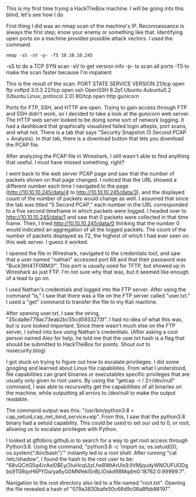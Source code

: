 This is my first time trying a HackTheBox machine. I will be going into this blind, let's see how I do.

First thing I did was an nmap scan of the machine's IP. Reconnaissance is always the first step; know your enemy or something like that. Identifying open ports on a machine provides possible attack vectors.
I used the command
~~~
nmap -sS -sV -p- -T5 10.10.10.245
~~~
-sS to do a TCP SYN scan
-sV to get version info
-p- to scan all ports
-T5 to make the scan faster because I'm impatient

This is the result of the scan:
PORT   STATE SERVICE VERSION
21/tcp open  ftp     vsftpd 3.0.3
22/tcp open  ssh     OpenSSH 8.2p1 Ubuntu 4ubuntu0.2 (Ubuntu Linux; protocol 2.0)
80/tcp open  http    gunicorn

Ports for FTP, SSH, and HTTP are open. Trying to gain access through FTP and SSH didn't work, so I decided to take a look at the gunicorn web server.
The HTTP web server looked to be doing some sort of network logging. It had a dashboard that graphically visualized failed login attepts, port scans, and what not. 
There is a tab that says "Security Snapshot (5 Second PCAP + Analysis). In that tab, there is a download button that lets you download the PCAP file.

After analyzing the PCAP file in Wireshark, I still wasn't able to find anything that useful. I must have missed something, right?

I went back to the web server PCAP page and saw that the number of packets shown on that page changed. I noticed that the URL showed a different number each time I navigated to the page (http://10.10.10.245/data/4 to http://10.10.10.245/data/3), and the displayed count of the number of packets would change as well. I assumed that since the tab was titled "5 Second PCAP," each number in the URL corresponded to a five second timeframe in which packets were logged. I headed over to http://10.10.10.245/data/1 and saw that 0 packets were collected in that time frame. Then, I tried http://10.10.10.245/data/0 thinking that the number 0 would indicated an aggregation of all the logged packets. The count of the number of packets displayed as 72, the highest of which I had ever seen on this web server. I guess it worked.

I opened the file in Wireshark, navigated to the credentials tool, and saw that a user named "nathan" accessed port 69 and that their password was "Buck3tH4TF0RM3!". This port is usually used for TFTP, but showed up in Wireshark as just FTP. I'm not sure why that was, but it seemed like enough of a lead to go on.

I used Nathan's credentials and logged into the FTP server. After using the command "ls," I saw that there was a file on the FTP server called "user.txt." I used a "get" command to transfer the file to my Kali machine.

After opening user.txt, I saw the string, "35cda8e779ac73eab2bc55cd5933273f". I had no idea of what this was, but is sure looked important.
Since there wasn't much else on the FTP server, I sshed into box using Nathan's credentials.
(After asking a cool person named Alex for help, he told me that the user.txt hash is a flag that should be submitted to HackTheBox for points. Shout out to nosecurity.blog)

I got stuck on trying to figure out how to escalate privilieges. I did some googling and learned about Linux file capabiliites. From what I understood, file capabilities can grant binaries or executables specific privileges that are usually only given to root users. By using the "getcap -r / 2>/dev/null" command, I was able to recursvelty get the capabiliities of all binaries on the machine, while outputting all errors to /dev/null to make the output readable.

The command output was this: "/usr/bin/python3.8 = cap_setuid,cap_net_bind_service+eip". From this, I saw that the python3.8 binary had a setuid capability. This could be used to set our uid to 0, or root, allowing us to escalate privileges with Python.

I looked at gtfobins.github.io to search for a way to get root access through Python3.8. Using the command, "python3.8 -c 'import os; os.setuid(0); os.system("/bin/bash")'" instantly led to a root shell. After running "cat /etc/shadow", I found the hash to the root user to be: "$6$8vQCitG5q4/cAsI0$Ey/2luHcqUjzLfwBWtArUls9.IlVMjqudyWNOUFUGDgbs9T0RqxH6PYGu/ya6yG0MNfeklSnBLlOskd98Mqdm0:18762:0:99999:7". 

Navigation to the root directory also led to a file named "root.txt". Opening the file revealed a hash of "079a3830bafe50c66d9c06a8fbb86197".

